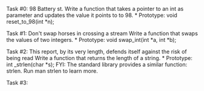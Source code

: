 Task #0: 98 Battery st.
Write a function that takes a pointer to an int as parameter and updates the value it points to to 98.
	* Prototype: void reset_to_98(int *n);

Task #1: Don't swap horses in crossing a stream
Write a function that swaps the values of two integers.
	* Prototype: void swap_int(int *a, int *b);

Task #2: This report, by its very length, defends itself against the risk of being read
Write a function that returns the length of a string.
	* Prototype: int _strlen(char *s);
	FYI: The standard library provides a similar function: strlen. Run man strlen to learn more.

Task #3: 
